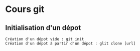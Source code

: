 # Cours git


## Initialisation d'un dépot

	Création d'un dépot vide : git init
	Création d'un dépot à partir d'un dépot : glit clone [url]
